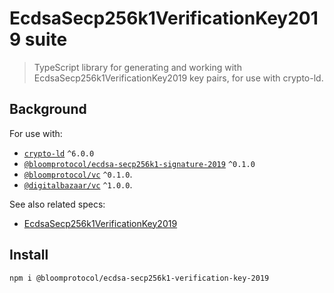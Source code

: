 # EcdsaSecp256k1VerificationKey2019 suite

> TypeScript library for generating and working with EcdsaSecp256k1VerificationKey2019 key pairs, for use with crypto-ld.

## Background

For use with:
- [`crypto-ld`](https://github.com/digitalbazaar/crypto-ld) `^6.0.0`
- [`@bloomprotocol/ecdsa-secp256k1-signature-2019`](https://github.com/hellobloom/ssi-sdk/tree/main/packages/ecdsa-secp256k1-signature-2019) `^0.1.0`
- [`@bloomprotocol/vc`](https://github.com/hellobloom/ssi-sdk/tree/main/packages/vc) `^0.1.0`.
- [`@digitalbazaar/vc`](https://github.com/digitalbazaar/vc-js) `^1.0.0`.

See also related specs:

- [EcdsaSecp256k1VerificationKey2019](https://w3c-ccg.github.io/lds-ecdsa-secp256k1-2019/#dfn-ecdsasecp256k1verificationkey2019)

## Install

```
npm i @bloomprotocol/ecdsa-secp256k1-verification-key-2019
```
